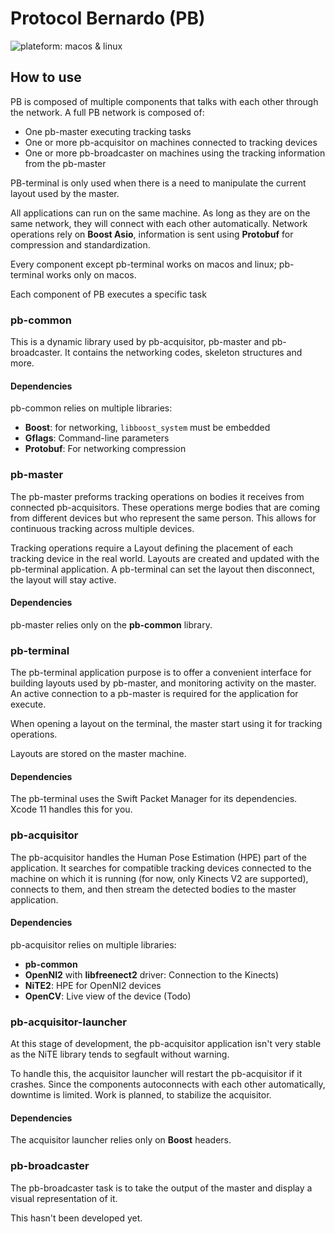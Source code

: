 # Protocol Bernardo (PB)

![plateform: macos & linux](https://img.shields.io/badge/plateform-macos%20%7C%20linux-lightgrey)

## How to use

PB is composed of multiple components that talks with each other through the network.
A full PB network is composed of:
* One pb-master executing tracking tasks
* One or more pb-acquisitor on machines connected to tracking devices
* One or more pb-broadcaster on machines using the tracking information from the pb-master

PB-terminal is only used when there is a need to manipulate the current layout used by the master.

All applications can run on the same machine. As long as they are on the same network, they will connect with each other automatically. Network operations rely on **Boost Asio**, information is sent using **Protobuf** for compression and standardization.

Every component except pb-terminal works on macos and linux; pb-terminal works only on macos.

Each component of PB executes a specific task

### pb-common

This is a dynamic library used by pb-acquisitor, pb-master and pb-broadcaster. It contains the networking codes, skeleton structures and more.

#### Dependencies

pb-common relies on multiple libraries:
* **Boost**: for networking, `libboost_system` must be embedded
* **Gflags**: Command-line parameters
* **Protobuf**: For networking compression

### pb-master

The pb-master preforms tracking operations on bodies it receives from connected pb-acquisitors. These operations merge bodies that are coming from different devices but who represent the same person. This allows for continuous tracking across multiple devices.

Tracking operations require a Layout defining the placement of each tracking device in the real world. Layouts are created and updated with the pb-terminal application. A pb-terminal can set the layout then disconnect, the layout will stay active.

#### Dependencies

pb-master relies only on the **pb-common** library.

### pb-terminal

The pb-terminal application purpose is to offer a convenient interface for building layouts used by pb-master, and monitoring activity on the master. An active connection to a pb-master is required for the application for execute.

When opening a layout on the terminal, the master start using it for tracking operations.

Layouts are stored on the master machine.

#### Dependencies

The pb-terminal uses the Swift Packet Manager for its dependencies. Xcode 11 handles this for you. 

### pb-acquisitor

The pb-acquisitor handles the Human Pose Estimation (HPE) part of the application. It searches for compatible
tracking devices connected to the machine on which it is running (for now, only Kinects V2 are supported),
connects to them, and then stream the detected bodies to the master application. 

#### Dependencies

pb-acquisitor relies on multiple libraries:
* **pb-common**
* **OpenNI2** with **libfreenect2** driver: Connection to the Kinects)
* **NiTE2**: HPE for OpenNI2 devices
* **OpenCV**: Live view of the device (Todo)

### pb-acquisitor-launcher

At this stage of development, the pb-acquisitor application isn't very stable as the NiTE library tends to segfault without warning.

To handle this, the acquisitor launcher will restart the pb-acquisitor if it crashes. Since the components autoconnects with each other automatically, downtime is limited.
Work is planned, to stabilize the acquisitor.

#### Dependencies

The acquisitor launcher relies only on **Boost** headers.

### pb-broadcaster

The pb-broadcaster task is to take the output of the master and display a visual representation of it. 

This hasn't been developed yet.
